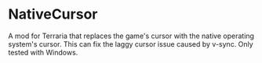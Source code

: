 # NativeCursor
A mod for Terraria that replaces the game's cursor with the native operating system's cursor.
This can fix the laggy cursor issue caused by v-sync. Only tested with Windows.